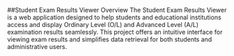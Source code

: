 ##Student Exam Results Viewer
Overview
The Student Exam Results Viewer is a web application designed to help students and educational institutions access and display Ordinary Level (O/L) and Advanced Level (A/L) examination results seamlessly. This project offers an intuitive interface for viewing exam results and simplifies data retrieval for both students and administrative users.
